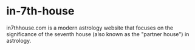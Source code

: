 # in-7th-house
in7thhouse.com is a modern astrology website that focuses on the significance of the seventh house (also known as the "partner house") in astrology.
